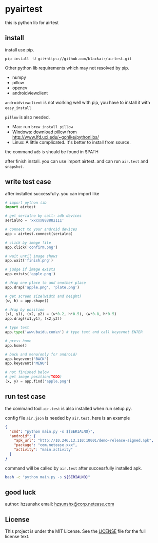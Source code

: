 pyairtest
=====
this is python lib for airtest

## install
install use pip.
```
pip install -U git+https://github.com/blackair/airtest.git
```

Other python lib requirements which may not resolved by pip.

* numpy
* pillow
* opencv
* androidviewclient

`androidviewclient` is not working well with pip, you have to install it with `easy_install`.

`pillow` is also needed.

* Mac: run `brew install pillow`
* Windows: download pillow from <http://www.lfd.uci.edu/~gohlke/pythonlibs/>
* Linux: A little complicated. It's better to install from source.

the command `adb` is should be found in $PATH

after finish install. you can use import airtest. and can run `air.test` and `snapshot`.

## write test case
after installed successfully. you can import like
```python
# import python lib
import airtest

# get serialno by call: adb devices
serialno = 'xxxxx888882111'

# connect to your android devices
app = airtest.connect(serialno)

# click by image file
app.click('confirm.png')

# wait until image shows
app.wait('finish.png')

# judge if image exists
app.exists('apple.png')

# drap one place to and onother place
app.drap('apple.png', 'plate.png')

# get screen size(width and height)
(w, h) = app.shape()

# drap by position
(x1, y1), (x2, y2) = (w*0.2, h*0.5), (w*0.8, h*0.5)
app.drag((x1,y1), (x2,y2))

# type text
app.type('www.baidu.com\n') # type text and call keyevnet ENTER

# press home
app.home()

# back and menu(only for android)
app.keyevent('BACK')
app.keyevent('MENU')

# not finished below
# get image position(TODO)
(x, y) = app.find('apple.png')
```

## run test case
the command tool `air.test` is also installed when run setup.py.

config file `air.json` is needed by `air.test`. here is an example
```json
{
  "cmd": "python main.py -s ${SERIALNO}",
  "android": {
    "apk_url": "http://10.246.13.110:10001/demo-release-signed.apk",
    "package": "com.netease.xxx",
    "activity": "main.activity"
  }
}
```

command will be called by `air.test` after successfully installed apk.
```sh
bash -c "python main.py -s ${SERIALNO}"
```

## good luck
author: hzsunshx
email: hzsunshx@corp.netease.com

## License
This project is under the MIT License. See the [LICENSE](LICENSE) file for the full license text.
